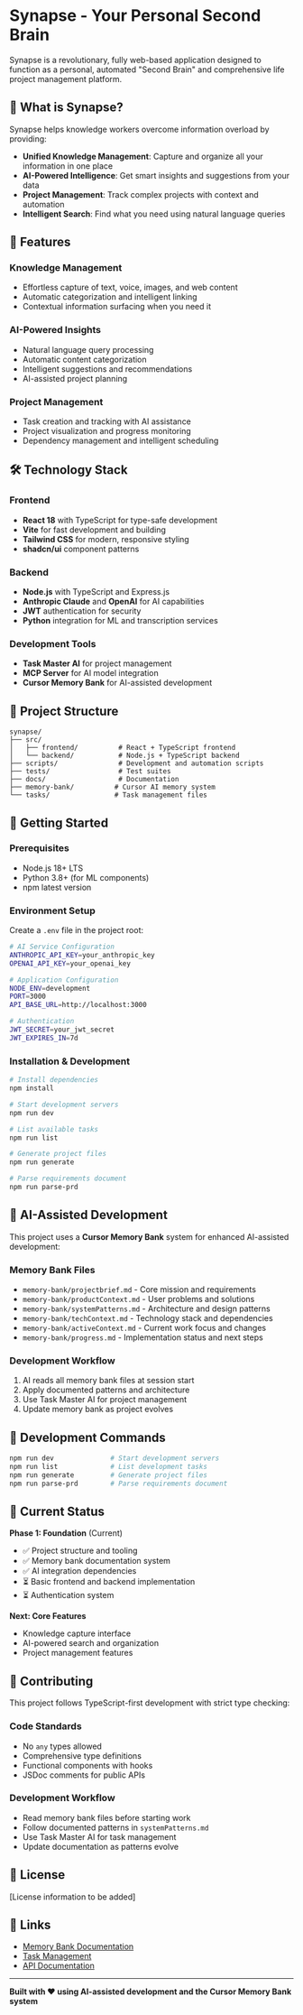 # Synapse - Your Personal Second Brain

Synapse is a revolutionary, fully web-based application designed to function as a personal, automated "Second Brain" and comprehensive life project management platform.

## 🧠 What is Synapse?

Synapse helps knowledge workers overcome information overload by providing:
- **Unified Knowledge Management**: Capture and organize all your information in one place
- **AI-Powered Intelligence**: Get smart insights and suggestions from your data
- **Project Management**: Track complex projects with context and automation
- **Intelligent Search**: Find what you need using natural language queries

## 🚀 Features

### Knowledge Management
- Effortless capture of text, voice, images, and web content
- Automatic categorization and intelligent linking
- Contextual information surfacing when you need it

### AI-Powered Insights
- Natural language query processing
- Automatic content categorization
- Intelligent suggestions and recommendations
- AI-assisted project planning

### Project Management
- Task creation and tracking with AI assistance
- Project visualization and progress monitoring
- Dependency management and intelligent scheduling

## 🛠 Technology Stack

### Frontend
- **React 18** with TypeScript for type-safe development
- **Vite** for fast development and building
- **Tailwind CSS** for modern, responsive styling
- **shadcn/ui** component patterns

### Backend
- **Node.js** with TypeScript and Express.js
- **Anthropic Claude** and **OpenAI** for AI capabilities
- **JWT** authentication for security
- **Python** integration for ML and transcription services

### Development Tools
- **Task Master AI** for project management
- **MCP Server** for AI model integration
- **Cursor Memory Bank** for AI-assisted development

## 📁 Project Structure

```
synapse/
├── src/
│   ├── frontend/          # React + TypeScript frontend
│   └── backend/           # Node.js + TypeScript backend
├── scripts/               # Development and automation scripts
├── tests/                 # Test suites
├── docs/                  # Documentation
├── memory-bank/          # Cursor AI memory system
└── tasks/                # Task management files
```

## 🚦 Getting Started

### Prerequisites
- Node.js 18+ LTS
- Python 3.8+ (for ML components)
- npm latest version

### Environment Setup
Create a `.env` file in the project root:

```bash
# AI Service Configuration
ANTHROPIC_API_KEY=your_anthropic_key
OPENAI_API_KEY=your_openai_key

# Application Configuration
NODE_ENV=development
PORT=3000
API_BASE_URL=http://localhost:3000

# Authentication
JWT_SECRET=your_jwt_secret
JWT_EXPIRES_IN=7d
```

### Installation & Development

```bash
# Install dependencies
npm install

# Start development servers
npm run dev

# List available tasks
npm run list

# Generate project files
npm run generate

# Parse requirements document
npm run parse-prd
```

## 🤖 AI-Assisted Development

This project uses a **Cursor Memory Bank** system for enhanced AI-assisted development:

### Memory Bank Files
- `memory-bank/projectbrief.md` - Core mission and requirements
- `memory-bank/productContext.md` - User problems and solutions
- `memory-bank/systemPatterns.md` - Architecture and design patterns
- `memory-bank/techContext.md` - Technology stack and dependencies
- `memory-bank/activeContext.md` - Current work focus and changes
- `memory-bank/progress.md` - Implementation status and next steps

### Development Workflow
1. AI reads all memory bank files at session start
2. Apply documented patterns and architecture
3. Use Task Master AI for project management
4. Update memory bank as project evolves

## 📝 Development Commands

```bash
npm run dev              # Start development servers
npm run list             # List development tasks
npm run generate         # Generate project files
npm run parse-prd        # Parse requirements document
```

## 🎯 Current Status

**Phase 1: Foundation** (Current)
- ✅ Project structure and tooling
- ✅ Memory bank documentation system
- ✅ AI integration dependencies
- ⏳ Basic frontend and backend implementation
- ⏳ Authentication system

**Next: Core Features**
- Knowledge capture interface
- AI-powered search and organization
- Project management features

## 🤝 Contributing

This project follows TypeScript-first development with strict type checking:

### Code Standards
- No `any` types allowed
- Comprehensive type definitions
- Functional components with hooks
- JSDoc comments for public APIs

### Development Workflow
- Read memory bank files before starting work
- Follow documented patterns in `systemPatterns.md`
- Use Task Master AI for task management
- Update documentation as patterns evolve

## 📄 License

[License information to be added]

## 🔗 Links

- [Memory Bank Documentation](./memory-bank/)
- [Task Management](./tasks/)
- [API Documentation](./docs/)

---

**Built with ❤️ using AI-assisted development and the Cursor Memory Bank system**
